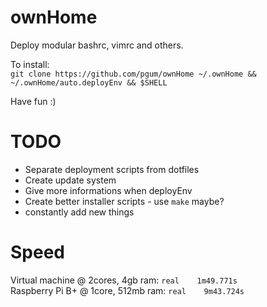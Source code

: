 # ownHome
Deploy modular bashrc, vimrc and others.  
  
  
To install:  
`git clone https://github.com/pgum/ownHome ~/.ownHome && ~/.ownHome/auto.deployEnv && $SHELL`  
  
  
Have fun :)

# TODO
* Separate deployment scripts from dotfiles
* Create update system
* Give more informations when deployEnv
* Create better installer scripts - use `make` maybe? 
* constantly add new things

# Speed
Virtual machine @ 2cores, 4gb ram: `real    1m49.771s`  
Raspberry Pi B+ @ 1core, 512mb ram: `real    9m43.724s` 
